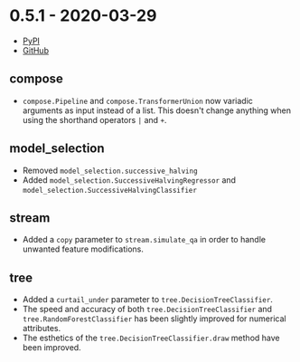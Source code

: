 # 0.5.1 - 2020-03-29

- [PyPI](https://pypi.org/project/creme/0.5.1/)
- [GitHub](https://github.com/MaxHalford/creme/releases/tag/0.5.1)

## compose

- `compose.Pipeline` and `compose.TransformerUnion` now variadic arguments as input instead of a list. This doesn't change anything when using the shorthand operators `|` and `+`.

## model_selection

- Removed `model_selection.successive_halving`
- Added `model_selection.SuccessiveHalvingRegressor` and `model_selection.SuccessiveHalvingClassifier`

## stream

- Added a `copy` parameter to `stream.simulate_qa` in order to handle unwanted feature modifications.

## tree

- Added a `curtail_under` parameter to `tree.DecisionTreeClassifier`.
- The speed and accuracy of both `tree.DecisionTreeClassifier` and `tree.RandomForestClassifier` has been slightly improved for numerical attributes.
- The esthetics of the `tree.DecisionTreeClassifier.draw` method have been improved.
